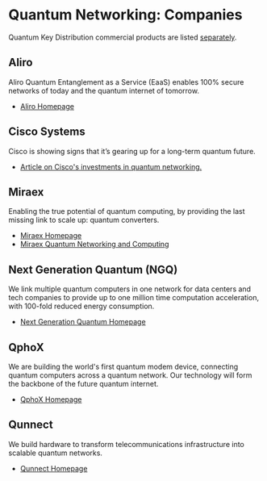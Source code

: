 # Quantum Networking: Companies

Quantum Key Distribution commercial products are listed [separately](quantum-key-distribution-commercial-products.md).

## Aliro

Aliro Quantum Entanglement as a Service (EaaS) enables 100% secure networks of today and the quantum internet of tomorrow.

* [Aliro Homepage](https://www.aliroquantum.com/)

## Cisco Systems

Cisco is showing signs that it’s gearing up for a long-term quantum future.

* [Article on Cisco's investments in quantum networking.](https://thequantumdaily.com/2021/02/11/cisco-showing-signs-that-its-gearing-up-for-a-long-term-quantum-future/)

## Miraex

Enabling the true potential of quantum computing, by providing the last missing link to scale up:
quantum converters.

* [Miraex Homepage](https://www.miraex.com/)
* [Miraex Quantum Networking and Computing](https://www.miraex.com/applications/quantum-networking-computing)

## Next Generation Quantum (NGQ)

We link multiple quantum computers in one network for data centers and tech companies to provide up
to one million time computation acceleration, with 100-fold reduced energy consumption. 

* [Next Generation Quantum Homepage](https://www.ngq.io/)

## QphoX

We are building the world's first quantum modem device, connecting quantum computers across a
quantum network. Our technology will form the backbone of the future quantum internet.

* [QphoX Homepage](https://www.qphox.eu/)

## Qunnect

We build hardware to transform telecommunications infrastructure into scalable quantum networks.

* [Qunnect Homepage](https://int.quconn.com/)

